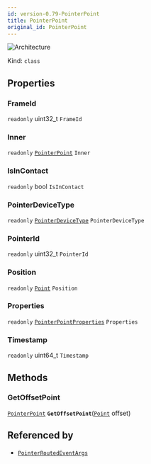 ```yaml
---
id: version-0.79-PointerPoint
title: PointerPoint
original_id: PointerPoint
---
```


![Architecture](https://img.shields.io/badge/architecture-new_only-blue)

Kind: `class`

## Properties
### FrameId
`readonly`  uint32_t `FrameId`

### Inner
`readonly`  [`PointerPoint`](https://learn.microsoft.com/windows/windows-app-sdk/api/winrt/Microsoft.UI.Input.PointerPoint) `Inner`

### IsInContact
`readonly`  bool `IsInContact`

### PointerDeviceType
`readonly`  [`PointerDeviceType`](PointerDeviceType) `PointerDeviceType`

### PointerId
`readonly`  uint32_t `PointerId`

### Position
`readonly`  [`Point`](https://docs.microsoft.com/uwp/api/Windows.Foundation.Point) `Position`

### Properties
`readonly`  [`PointerPointProperties`](PointerPointProperties) `Properties`

### Timestamp
`readonly`  uint64_t `Timestamp`

## Methods
### GetOffsetPoint
[`PointerPoint`](PointerPoint) **`GetOffsetPoint`**([`Point`](https://docs.microsoft.com/uwp/api/Windows.Foundation.Point) offset)

## Referenced by
- [`PointerRoutedEventArgs`](PointerRoutedEventArgs)
